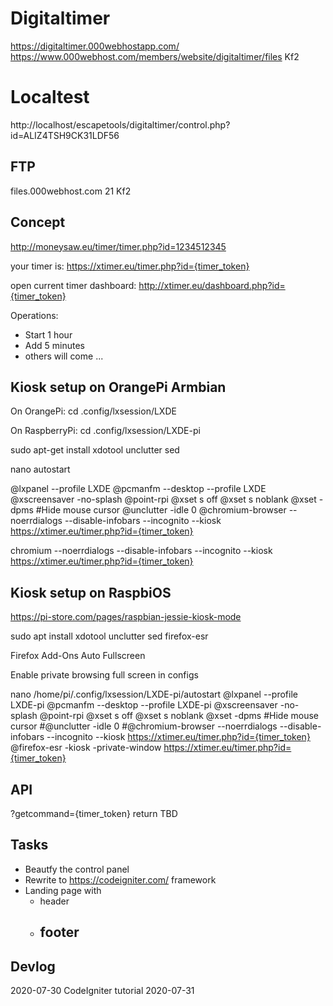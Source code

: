 # Digitaltimer

https://digitaltimer.000webhostapp.com/
https://www.000webhost.com/members/website/digitaltimer/files
Kf2

# Localtest

http://localhost/escapetools/digitaltimer/control.php?id=ALIZ4TSH9CK31LDF56



## FTP

files.000webhost.com
21
Kf2

## Concept

http://moneysaw.eu/timer/timer.php?id=1234512345

your timer is:
https://xtimer.eu/timer.php?id={timer_token}

open current timer dashboard:
http://xtimer.eu/dashboard.php?id={timer_token}

Operations:
* Start 1 hour
* Add 5 minutes
* others will come ...

## Kiosk setup on OrangePi Armbian

On OrangePi:
cd .config/lxsession/LXDE

On RaspberryPi:
cd .config/lxsession/LXDE-pi

sudo apt-get install xdotool unclutter sed

nano autostart

@lxpanel --profile LXDE
@pcmanfm --desktop --profile LXDE
@xscreensaver -no-splash
@point-rpi
@xset s off
@xset s noblank
@xset -dpms
#Hide mouse cursor
@unclutter -idle 0 
@chromium-browser --noerrdialogs --disable-infobars --incognito --kiosk https://xtimer.eu/timer.php?id={timer_token}




chromium --noerrdialogs --disable-infobars --incognito --kiosk https://xtimer.eu/timer.php?id={timer_token}

## Kiosk setup on RaspbiOS
https://pi-store.com/pages/raspbian-jessie-kiosk-mode

sudo apt install xdotool unclutter sed firefox-esr

Firefox Add-Ons Auto Fullscreen

Enable private browsing full screen in configs

nano /home/pi/.config/lxsession/LXDE-pi/autostart
@lxpanel --profile LXDE-pi
@pcmanfm --desktop --profile LXDE-pi
@xscreensaver -no-splash
@point-rpi
@xset s off
@xset s noblank
@xset -dpms
#Hide mouse cursor
#@unclutter -idle 0 
#@chromium-browser --noerrdialogs --disable-infobars --incognito --kiosk https://xtimer.eu/timer.php?id={timer_token}
@firefox-esr -kiosk -private-window https://xtimer.eu/timer.php?id={timer_token}

## API

?getcommand={timer_token}
return
TBD

## Tasks

- Beautfy the control panel
- Rewrite to https://codeigniter.com/ framework
- Landing page with 
    - header
    - footer
        - 

## Devlog

2020-07-30 CodeIgniter tutorial
2020-07-31

